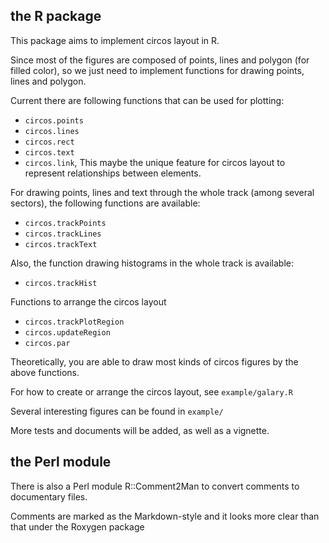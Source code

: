 ## the R package

This package aims to implement circos layout in R.

Since most of the figures are composed of points, lines and polygon (for filled color),
so we just need to implement functions for drawing points, lines and polygon.

Current there are following functions that can be used for plotting:
- `circos.points`
- `circos.lines`
- `circos.rect`
- `circos.text`
- `circos.link`, This maybe the unique feature for circos layout to represent relationships between elements.

For drawing points, lines and text through the whole track (among several sectors), the following functions are available:
- `circos.trackPoints`
- `circos.trackLines`
- `circos.trackText`

Also, the function drawing histograms in the whole track is available:
- `circos.trackHist`

Functions to arrange the circos layout
- `circos.trackPlotRegion`
- `circos.updateRegion`
- `circos.par`

Theoretically, you are able to draw most kinds of circos figures by the above functions.

For how to create or arrange the circos layout, see `example/galary.R`

Several interesting figures can be found in `example/`

More tests and documents will be added, as well as a vignette.


## the Perl module

There is also a Perl module R::Comment2Man to convert comments to documentary files.

Comments are marked as the Markdown-style and it looks more clear than that under the Roxygen package
